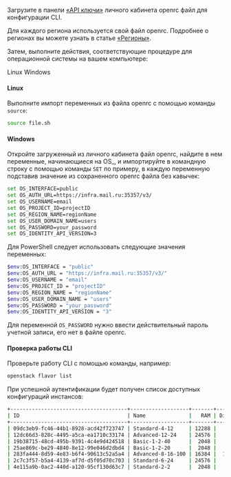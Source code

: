 Загрузите в панели [«API ключи»](https://mcs.mail.ru/app/project/keys/) личного кабинета openrc файл для конфигурации CLI.

<warn>

Для каждого региона используется свой файл openrc. Подробнее о регионах вы можете узнать в статье [«Регионы»](/ru/additionals/start/user-account/regions).

</warn>

Затем, выполните действия, соответствующие процедуре для операционной системы на вашем компьютере:

<tabs>
<tablist>
<tab>Linux</tab>
<tab>Windows</tab>
</tablist>
<tabpanel>

#### Linux

Выполните импорт переменных из файла openrc с помощью команды `source`:

```bash
source file.sh
```

</tabpanel>
<tabpanel>

#### Windows

Откройте загруженный из личного кабинета файл openrc, найдите в нем переменные, начинающиеся на OS_, и импортируйте в командную строку с помощью команды `SET` по примеру, в каждую переменную подставив значение из сохраненного openrc файла без кавычек:

```bash
set OS_INTERFACE=public
set OS_AUTH_URL=https://infra.mail.ru:35357/v3/
set OS_USERNAME=email
set OS_PROJECT_ID=projectID
set OS_REGION_NAME=regionName
set OS_USER_DOMAIN_NAME=users
set OS_PASSWORD=your_password
set OS_IDENTITY_API_VERSION=3
```

Для PowerShell следует использовать следующие значения переменных:

```bash
$env:OS_INTERFACE = "public"
$env:OS_AUTH_URL = "https://infra.mail.ru:35357/v3/"
$env:OS_USERNAME = "email"
$env:OS_PROJECT_ID = "projectID"
$env:OS_REGION_NAME = "regionName"
$env:OS_USER_DOMAIN_NAME = "users"
$env:OS_PASSWORD = "your_password"
$env:OS_IDENTITY_API_VERSION = "3"
```

<warn>

Для переменной `OS_PASSWORD` нужно ввести действительный пароль учетной записи, его нет в файле openrc.

</warn>

</tabpanel>
</tabs>

#### Проверка работы CLI

Проверьте работу CLI с помощью команды, например:

```bash
openstack flavor list
```

При успешной аутентификации будет получен список доступных конфигураций инстансов:

```bash
+--------------------------------------+-------------------+-------+------+-----------+-------+-----------+
| ID                                   | Name              |   RAM | Disk | Ephemeral | VCPUs | Is Public |
+--------------------------------------+-------------------+-------+------+-----------+-------+-----------+
| 09dc3eb9-fc46-44b1-8928-acd42f723747 | Standard-4-12     | 12288 |    0 |         0 |     4 | True      |
| 12dc66d3-828c-4495-a5ca-ea1710c33174 | Advanced-12-24    | 24576 |    0 |         0 |    12 | True      |
| 19b38715-48cd-495b-9391-4c4e9d424518 | Basic-1-2-40      |  2048 |   40 |         0 |     1 | True      |
| 25ae869c-be29-4840-8e12-99e046d2dbd4 | Basic-1-2-20      |  2048 |   20 |         0 |     1 | True      |
| 283fa444-8d59-4e83-b6f4-90613c52a5a4 | Advanced-8-16-100 | 16384 |  100 |         0 |     8 | True      |
| 2c7c3f57-b5a4-4139-af7d-d5f05d70c703 | Standard-6-24     | 24576 |    0 |         0 |     6 | True      |
| 4e115a9b-0ac2-440d-a120-95cf130d63c7 | Standard-2-2      |  2048 |    0 |         0 |     2 | True      |
```
